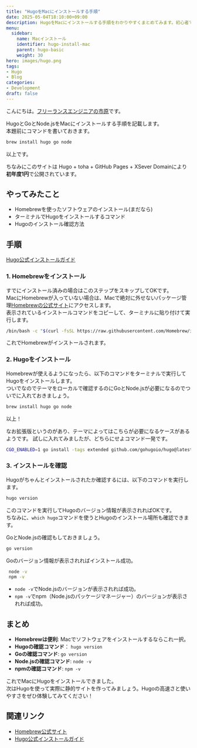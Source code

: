 ```yaml
---
title: "HugoをMacにインストールする手順"
date: 2025-05-04T18:10:00+09:00
description: HugoをMacにインストールする手順をわかりやすくまとめてみます。初心者でも迷わず進められるはずなので、ぜひ試してみてください。
menu:
  sidebar:
    name: Macインストール
    identifier: hugo-install-mac
    parent: hugo-basic
    weight: 30
hero: images/hugo.png
tags:
- Hugo
- Blog
categories:
- Development
draft: false
---
```


こんにちは。[フリーランスエンジニアの市原<i class="fas fa-link"></i>](/#about)です。  

HugoとGoとNode.jsをMacにインストールする手順を記載します。  
本題前にコマンドを書いておきます。

```bash
brew install hugo go node
```

以上です。

ちなみにこのサイトは Hugo + toha + GitHub Pages + XSever Domainにより**初年度1円**で公開されています。

## やってみたこと

- Homebrewを使ったソフトウェアのインストール(まだなら)
- ターミナルでHugoをインストールするコマンド
- Hugoのインストール確認方法

## 手順

[Hugo公式インストールガイド <i class="fa-solid fa-arrow-up-right-from-square"></i>](https://gohugo.io/installation/macos/)

### 1. Homebrewをインストール

すでにインストール済みの場合はこのステップをスキップしてOKです。  
MacにHomebrewが入っていない場合は、Macで絶対に外せないパッケージ管理[Homebrewの公式サイト<i class="fa-solid fa-arrow-up-right-from-square"></i>](https://brew.sh/)にアクセスします。  
表示されているインストールコマンドをコピーして、ターミナルに貼り付けて実行します。

```bash
/bin/bash -c "$(curl -fsSL https://raw.githubusercontent.com/Homebrew/install/HEAD/install.sh)"
```

これでHomebrewがインストールされます。

### 2. Hugoをインストール

Homebrewが使えるようになったら、以下のコマンドをターミナルで実行してHugoをインストールします。  
ついでなのでテーマをローカルで確認するのにGoとNode.jsが必要になるのでついでに入れておきましょう。

```bash
brew install hugo go node
```

以上！

なお拡張版というのがあり、テーマによってはこちらが必要になるケースがあるようです。
試しに入れてみましたが、どちらにせよコマンド一発です。

```bash
CGO_ENABLED=1 go install -tags extended github.com/gohugoio/hugo@latest
```

### 3. インストールを確認

Hugoがちゃんとインストールされたか確認するには、以下のコマンドを実行します。

```bash
hugo version
```

このコマンドを実行してHugoのバージョン情報が表示されればOKです。  
ちなみに、`which hugo`コマンドを使うとHugoのインストール場所も確認できます。

GoとNode.jsの確認もしておきましょう。

   ```bash
   go version
   ```

Goのバージョン情報が表示されればインストール成功。

  ```bash
   node -v
   npm -v
  ```

  - `node -v`でNode.jsのバージョンが表示されれば成功。
  - `npm -v`でnpm（Node.jsのパッケージマネージャー）のバージョンが表示されれば成功。

## まとめ

- **Homebrewは便利**: Macでソフトウェアをインストールするならこれ一択。
- **Hugoの確認コマンド**： `hugo version`
- **Goの確認コマンド**: `go version`
- **Node.jsの確認コマンド**: `node -v`
- **npmの確認コマンド**: `npm -v`

これでMacにHugoをインストールできました。  
次はHugoを使って実際に静的サイトを作ってみましょう。Hugoの高速さと使いやすさをぜひ体験してみてください！

## 関連リンク

- [Homebrew公式サイト <i class="fa-solid fa-arrow-up-right-from-square"></i>](https://brew.sh/)
- [Hugo公式インストールガイド <i class="fa-solid fa-arrow-up-right-from-square"></i>](https://gohugo.io/installation/macos/)